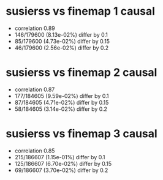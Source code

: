 # susierss vs finemap  1 causal

- correlation 0.89
- 146/179600 (8.13e-02%) differ by 0.1
- 85/179600 (4.73e-02%) differ by 0.15
- 46/179600 (2.56e-02%) differ by 0.2


# susierss vs finemap  2 causal

- correlation 0.87
- 177/184605 (9.59e-02%) differ by 0.1
- 87/184605 (4.71e-02%) differ by 0.15
- 58/184605 (3.14e-02%) differ by 0.2


# susierss vs finemap  3 causal

- correlation 0.85
- 215/186607 (1.15e-01%) differ by 0.1
- 125/186607 (6.70e-02%) differ by 0.15
- 69/186607 (3.70e-02%) differ by 0.2


